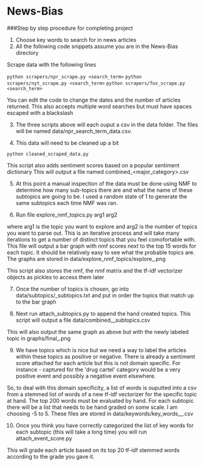 News-Bias
=========

###Step by step procedure for completing project

1. Choose key words to search for in news articles
2. All the following code snippets assume you are in the News-Bias directory

Scrape data with the following lines 


`python scrapers/npr_scrape.py <search_term>`
`python scrapers/nyt_scrape.py <search_term>`
`python scrapers/fox_scrape.py <search_term>`

You can edit the code to change the dates and the number of articles returned. This also accepts multiple word searches but must have spaces escaped with a blackslash

3. The three scripts above will each ouput a csv in the data folder. The files will be named data/npr_search_term_data.csv. 

4. This data will need to be cleaned up a bit 

`python cleaned_scraped_data.py`

This script also adds sentiment scores based on a popular sentiment dictionary
This will output a file named combined_<major_category>.csv

5. At this point a manual inspection of the data must be done using NMF to determine how many sub-topics there are and what the name of these subtopics are going to be. I used a random state of 1 to generate the same subtopics each time NMF was ran. 


6. Run file explore_nmf_topics.py arg1 arg2

where arg1 is the topic you want to explore and arg2 is the number of topics you want to parse out. This is an iterative process and will take many iterations to get a number of distinct topics that you feel comofortable with. This file will output a bar graph with nmf scores next to the top 15 words for each topic. It should be relatively easy to see what the probable topics are. The graphs are stored in data/explore_nmf_topics/explore_<major category>.png

This script also stores the nmf, the nmf matrix and the tf-idf vectorizer objects as pickles to access them later

7. Once the number of topics is chosen, go into data/subtopics/<major category>_subtopics.txt and put in order the topics that match up to the bar graph


8. Next run  attach_subtopics.py <major category> to append the hand created topics. This script will output a file data/combined_<major category>_subtopics.csv

This will also output the same graph as above but with the newly labeled topic in graphs/final_<major category>.png

9. We have topics which is nice but we need a way to label the articles within these topics as positive or negative. There is already a sentiment score attached for each article but this is not domain specific. For instance - captured for the 'drug cartel' category would be a very positive event and possibly a negative event elsewhere. 

So, to deal with this domain specificity, a list of words is ouputted into a csv from a stemmed list of words of a new tf-idf vectorizer for the specific topic at hand. The top 200 words must be evaluated by hand. For each subtopic there will be a list that needs to be hand graded on some scale. I am choosing -5 to 5. These files are stored in data/keywords/key_words_<major category>_<subtopic>.csv

10. Once you think you have correctly categorized the list of key words for each subtopic (this will take a long time) you will run attach_event_score.py <major category>

This will grade each article based on its top 20 tf-idf stemmed words according to the grade you gave it.

